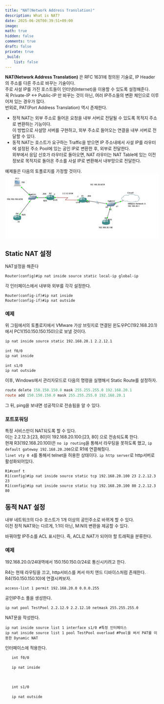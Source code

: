 ```yaml
---
title: "NAT(Network Address Translation)"
description: What is NAT?
date: 2025-06-26T00:39:51+09:00
image: 
math: true
hidden: false
comments: true
draft: false
private: true
_build:
    list: false
---
```


**NAT(Network Address Translation)** 은 RFC 1631에 정의된 기술로, IP Header의 주소를 다른 주소로 바꾸는 기술이다.  
주로 사설 IP를 가진 호스트들이 인터넷(Internet)을 이용할 수 있도록 설정해준다.  
꼭 Private-IP <-> Public-IP 만 바꾸는 것이 아닌, 여러 IP주소들의 변환 체인으로 이루어져 있는 경우가 많다.  
번외로, PAT(Port Address Translation) 역시 존재한다.


- 정적 NAT는 외부 주소로 들어온 요청을 내부 서버로 전달될 수 있도록 목적지 주소로 변환하는 기능이다.  
이 방법으로 사설망 서버를 구현하고, 외부 주소로 들어오는 연결을 내부 서버로 전달할 수 있다.
- 동적 NAT는 호스트가 요구하는 Traffic을 받으면 IP 주소내에서 사설 IP를 라우터에 설정된 주소 Pool에 있는 공인 IP로 변환한 후, 외부로 전달한다.  
외부에서 응답 신호가 라우터로 돌아오면, NAT 라우터는 NAT Table에 있는 이전 정보로 목적지로 돌아온 주소를 사설 IP로 변환해서 내부망으로 전달한다.  

예제들은 다음의 토폴로지를 가정할 것이다.
![Network Topology](nat-example.png)

## Static NAT 설정
NAT설정을 해준다
```shell
Router(config)#ip nat inside source static local-ip global-ip
```


각 인터페이스에서 내부와 외부를 각각 설정한다.
```shell
Router(config-if)#ip nat inside
Router(config-if)#ip nat outside
```

### 예제
위 그림에서의 토폴로지에서 VMware 가상 브릿지로 연결된 윈도우PC(192.168.20.1)에서 PC1(150.150.150.150)으로 보낼 것이다.
```shell
ip nat inside source static 192.168.20.1 2.2.12.1

int f0/0
ip nat inside

int s1/0
ip nat outside
```

이후, Windows에서 관리자모드로 다음의 명령을 실행해서 Static Route를 설정하자.
```powershell
route delete 150.150.150.0 mask 255.255.255.0 192.168.20.1
route add 150.150.150.0 mask 255.255.255.0 192.168.20.1
```

그 뒤, ping을 보내면 성공적으로 전송됨을 알 수 있다.

### 포트포워딩
특정 서비스만이 NAT되도록 할 수 있다.  
이는 2.2.12.3:[23, 80]이 192.168.20.100:[23, 80] 으로 전송되도록 한다.  
현재 R3(192.168.20.100)은 `no ip routing`을 통해서 라우팅을 못하도록 했고, `ip default gateway 192.168.20.200`으로 R1에 연결해줬다.  
`linet vty 0 4`를 통해서 telnet을 허용한 상태이다. `ip http server`로 http서버로 활성화되어있다.

```shell
R1#conf t
R1(config)#ip nat inside source static tcp 192.168.20.100 23 2.2.12.3 23
R1(config)#ip nat inside source static tcp 192.168.20.100 80 2.2.12.3 80
```


## 동적 NAT 설정
내부 네트워크의 다수 호스트가 1개 이상의 공인주소로 바뀌게 할 수 있다.  
이전 정적 NAT와는 다르게, 1:1이 아닌, M:N의 변환을 제공할 수 있다.

바꿔야할 IP주소를 ACL 표시한다. 즉, ACL로 NAT가 되어야 할 트래픽을 분류한다.

### 예제
192.168.20.0/24대역에서 150.150.150.0/24로 통신시키려고 한다.

R4는 현재 라우팅을 끄고, http서비스를 켜서 마치 엔드 디바이스처럼 존재한다. R4(150.150.150.10)에 연결시켜보자.

```shell
access-list 1 permit 192.168.20.0 0.0.0.255

```

공인IP주소 풀을 생성한다.
```shell
ip nat pool TestPool 2.2.12.9 2.2.12.10 netmask 255.255.255.0
```

NAT문을 작성한다.
```shell
ip nat inside source list 1 interface s1/0 #특정 인터페이스
ip nat inside source list 1 pool TestPool overload #Pool을 써서 PAT를 이용한 Dynamic NAT
```

인터페이스에 적용한다.
```shell
   int f0/0

   ip nat inside



   int s1/0

   ip nat outside
```
